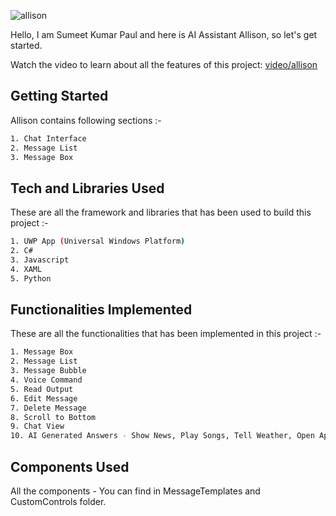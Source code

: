 ![allison](https://github.com/user-attachments/assets/8634adcc-81ee-4b58-8cad-72851d2ec33b)

Hello, I am Sumeet Kumar Paul and here is AI Assistant Allison, so let's get started.

Watch the video to learn about all the features of this project: [video/allison](https://www.youtube.com/watch?v=tWdmMSgJcY8)

## Getting Started

Allison contains following sections :-

```bash
1. Chat Interface
2. Message List
3. Message Box
```

## Tech and Libraries Used

These are all the framework and libraries that has been used to build this project :-

```bash
1. UWP App (Universal Windows Platform)
2. C#
3. Javascript
4. XAML
5. Python
```

## Functionalities Implemented

These are all the functionalities that has been implemented in this project :-

```bash
1. Message Box
2. Message List
3. Message Bubble
4. Voice Command
5. Read Output
6. Edit Message
7. Delete Message
8. Scroll to Bottom
9. Chat View
10. AI Generated Answers - Show News, Play Songs, Tell Weather, Open Apps, Etc
```

## Components Used

All the components - You can find in MessageTemplates and CustomControls folder.
